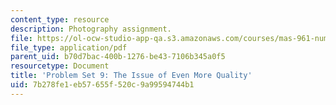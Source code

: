 ```yaml
---
content_type: resource
description: Photography assignment.
file: https://ol-ocw-studio-app-qa.s3.amazonaws.com/courses/mas-961-numeric-photography-fall-1998/7b278fe1eb57655f520c9a99594744b1_ps9.pdf
file_type: application/pdf
parent_uid: b70d7bac-400b-1276-be43-7106b345a0f5
resourcetype: Document
title: 'Problem Set 9: The Issue of Even More Quality'
uid: 7b278fe1-eb57-655f-520c-9a99594744b1
---
```

